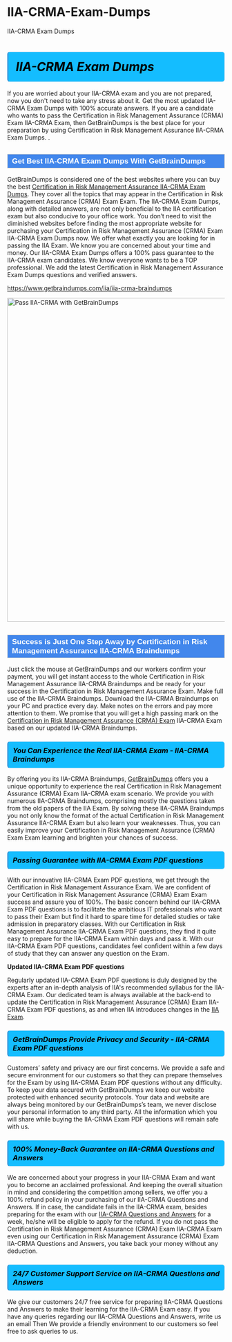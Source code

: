 # IIA-CRMA-Exam-Dumps
IIA-CRMA Exam Dumps
<h1><strong><span style="display: block; color: #000000; background: #14BDFF; border: 0.5px solid #AED6F1; border-left: 3px solid #3498DB; padding: .6em; border-radius: 6px;">                     <em>IIA-CRMA <span class="exam_variation">Exam Dumps</span> </em>                </span></strong>            </h1>                        <p>If you are worried about your IIA-CRMA exam and you are not prepared, now you don't need to take any stress about it.             Get the most updated IIA-CRMA <span class="exam_variation">Exam Dumps</span> with 100% accurate answers. If you are a candidate who wants to pass the             Certification in Risk Management Assurance (CRMA) Exam IIA-CRMA Exam, then GetBrainDumps is the best place for your preparation by using Certification in Risk Management Assurance IIA-CRMA <span class="exam_variation">Exam Dumps</span>. .</p>                        <h2 style="background: #4287ec; border: 1px solid #cccccc; padding: 5px 10px;">                <span style="color: #ffffff;">                    <span style="font-size: 11pt;">                        <span style="line-height: normal;">                            <span style="font-family: Calibri,sans-serif;">                                <strong>                                    <span style="font-size: 13.0pt;">Get Best IIA-CRMA <span class="exam_variation">Exam Dumps</span> With GetBrainDumps</span>                                </strong>                            </span>                        </span>                    </span>                </span>            </h2>                        <p>GetBrainDumps is considered one of the best websites where you can buy the best <a href="https://www.getbraindumps.com/iia/certification-in-risk-management-assurance-braindumps.html">Certification in Risk Management Assurance IIA-CRMA <span class="exam_variation">Exam Dumps</span></a>.             They cover all the topics that may appear in the Certification in Risk Management Assurance (CRMA) Exam Exam. The IIA-CRMA <span class="exam_variation">Exam Dumps</span>,             along with detailed answers, are not only beneficial to the IIA certification exam but also conducive to your office work.             You don’t need to visit the diminished websites before finding the most appropriate website for purchasing your             Certification in Risk Management Assurance (CRMA) Exam IIA-CRMA <span class="exam_variation">Exam Dumps</span> now. We offer what exactly you are looking for in passing the IIA Exam.             We know you are concerned about your time and money. Our IIA-CRMA <span class="exam_variation">Exam Dumps</span> offers a 100% pass guarantee to the             IIA-CRMA exam candidates. We know everyone wants to be a TOP professional. We add the latest Certification in Risk Management Assurance <span class="exam_variation">Exam Dumps</span> questions and verified answers.</p>                        <p><a href="https://www.getbraindumps.com/iia/iia-crma-braindumps">https://www.getbraindumps.com/iia/iia-crma-braindumps</a></p>                        <p><a href="https://www.getbraindumps.com/"><img src="https://www.getbraindumps.com/images/get-updated-exam-questions-with-discount-getbraindumps.jpg" class="postImage" alt="Pass IIA-CRMA with GetBrainDumps" width="750"></a></p>                            <h2 style="background: #4287ec; border: 1px solid #cccccc; padding: 5px 10px;">                <span style="color: #ffffff;">                    <span style="font-size: 11pt;">                        <span style="line-height: normal;">                            <span style="font-family: Calibri,sans-serif;">                                <strong>                                    <span style="font-size: 13.0pt;">Success is Just One Step Away by Certification in Risk Management Assurance IIA-CRMA <span class="exam_variation2">Braindumps</span></span>                                </strong>                            </span>                        </span>                    </span>                </span>            </h2>                        <p>Just click the mouse at GetBrainDumps and our workers confirm your payment, you will get instant access to the whole Certification in Risk Management Assurance IIA-CRMA <span class="exam_variation2">Braindumps</span>             and be ready for your success in the Certification in Risk Management Assurance Exam. Make full use of the IIA-CRMA <span class="exam_variation2">Braindumps</span>. Download the IIA-CRMA <span class="exam_variation2">Braindumps</span> on your             PC and practice every day. Make notes on the errors and pay more attention to them. We promise that you will get a high passing mark on the             <a href="https://www.getbraindumps.com/iia/iia-crma-braindumps">Certification in Risk Management Assurance (CRMA) Exam</a> IIA-CRMA Exam based on our updated IIA-CRMA <span class="exam_variation2">Braindumps</span>.</p>                        <h3>                <strong>                    <span style="display: block; color: #000000; background: #14BDFF; border: 0.5px solid #AED6F1; border-left: 3px solid #3498DB; padding: .6em; border-radius: 6px;">                        <em>You Can Experience the Real IIA-CRMA Exam - IIA-CRMA <span class="exam_variation2">Braindumps</span></em>                    </span>                </strong>            </h3>                        <p>By offering you its IIA-CRMA <span class="exam_variation2">Braindumps</span>, <a href="https://www.getbraindumps.com/">GetBrainDumps</a> offers you a unique opportunity to experience the real             Certification in Risk Management Assurance (CRMA) Exam IIA-CRMA exam scenario. We provide you with numerous IIA-CRMA <span class="exam_variation2">Braindumps</span>, comprising mostly             the questions taken from the old papers of the IIA Exam. By solving these IIA-CRMA <span class="exam_variation2">Braindumps</span> you not only know the format of the actual             Certification in Risk Management Assurance IIA-CRMA Exam but also learn your weaknesses. Thus, you can easily improve your             Certification in Risk Management Assurance (CRMA) Exam Exam learning and brighten your chances of success.</p>                        <h3>                <strong>                    <span style="display: block; color: #000000; background: #14BDFF; border: 0.5px solid #AED6F1; border-left: 3px solid #3498DB; padding: .6em; border-radius: 6px;">                        <em>Passing Guarantee with IIA-CRMA <span class="exam_variation3">Exam PDF questions</span></em>                    </span>                </strong>            </h3>                        <p>With our innovative IIA-CRMA <span class="exam_variation3">Exam PDF questions</span>, we get through the Certification in Risk Management Assurance Exam. We are confident of your Certification in Risk Management Assurance (CRMA) Exam Exam             success and assure you of 100%. The basic concern behind our IIA-CRMA <span class="exam_variation3">Exam PDF questions</span> is to facilitate the ambitious IT professionals who want to pass their             Exam but find it hard to spare time for detailed studies or take admission in preparatory classes. With our Certification in Risk Management Assurance IIA-CRMA <span class="exam_variation3">Exam PDF questions</span>, they             find it quite easy to prepare for the IIA-CRMA Exam within days and pass it. With our IIA-CRMA <span class="exam_variation3">Exam PDF questions</span>, candidates feel confident within a few days of             study that they can answer any question on the Exam.</p>                        <p><strong>Updated IIA-CRMA <span class="exam_variation3">Exam PDF questions</span></strong></p>                        <p>Regularly updated IIA-CRMA <span class="exam_variation3">Exam PDF questions</span> is duly designed by the experts after an in-depth analysis of IIA's recommended syllabus for the IIA-CRMA Exam.             Our dedicated team is always available at the back-end to update the Certification in Risk Management Assurance (CRMA) Exam IIA-CRMA <span class="exam_variation3">Exam PDF questions</span>,             as and when IIA introduces changes in the <a href="https://www.getbraindumps.com/iia-braindumps.html">IIA Exam</a>.</p>                        <h3>                <strong>                    <span style="display: block; color: #000000; background: #14BDFF; border: 0.5px solid #AED6F1; border-left: 3px solid #3498DB; padding: .6em; border-radius: 6px;">                        <em>GetBrainDumps Provide Privacy and Security - IIA-CRMA <span class="exam_variation3">Exam PDF questions</span></em>                    </span>                </strong>            </h3>                        <p>Customers’ safety and privacy are our first concerns. We provide a safe and secure environment for our customers so that they can prepare themselves for the Exam by using             IIA-CRMA <span class="exam_variation3">Exam PDF questions</span> without any difficulty. To keep your data secured with GetBrainDumps we keep our website protected with enhanced security protocols. Your data and website             are always being monitored by our GetBrainDumps’s team, we never disclose your personal information to any third party. All the information which you will share while buying             the IIA-CRMA <span class="exam_variation3">Exam PDF questions</span> will remain safe with us.</p>                        <h3>                <strong>                    <span style="display: block; color: #000000; background: #14BDFF; border: 0.5px solid #AED6F1; border-left: 3px solid #3498DB; padding: .6em; border-radius: 6px;">                        <em>100% Money-Back Guarantee on IIA-CRMA <span class="exam_variation4">Questions and Answers</span></em>                    </span>                </strong>            </h3>                        <p>We are concerned about your progress in your IIA-CRMA Exam and want you to become an acclaimed professional. And keeping the overall situation in mind and             considering the competition among sellers, we offer you a 100% refund policy in your purchasing of our IIA-CRMA <span class="exam_variation4">Questions and Answers</span>. If in case, the candidate fails in the             IIA-CRMA exam, besides preparing for the exam with our <a href="https://www.getbraindumps.com/iia/iia-crma-braindumps">IIA-CRMA <span class="exam_variation4">Questions and Answers</span></a> for a week, he/she will be eligible to apply for the refund. If you do not pass the             Certification in Risk Management Assurance (CRMA) Exam IIA-CRMA Exam even using our Certification in Risk Management Assurance (CRMA) Exam IIA-CRMA <span class="exam_variation4">Questions and Answers</span>, you             take back your money without any deduction.</p>                        <h3>                <strong>                    <span style="display: block; color: #000000; background: #14BDFF; border: 0.5px solid #AED6F1; border-left: 3px solid #3498DB; padding: .6em; border-radius: 6px;">                        <em>24/7 Customer Support Service on IIA-CRMA <span class="exam_variation4">Questions and Answers</span></em>                    </span>                </strong>            </h3>                        <p>We give our customers 24/7 free service for preparing IIA-CRMA <span class="exam_variation4">Questions and Answers</span> to make their learning for the IIA-CRMA Exam easy. If you have any queries regarding our             IIA-CRMA <span class="exam_variation4">Questions and Answers</span>, write us an email Then We provide a friendly environment to our customers so feel free to ask queries to us.</p>                    
